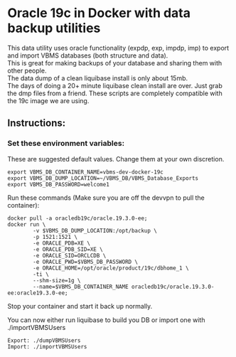 # Oracle 19c in Docker with data backup utilities

This data utility uses oracle functionality (expdp, exp, impdp, imp) to export and import VBMS databases (both structure and data).  
This is great for making backups of your database and sharing them with other people.  
The data dump of a clean liquibase install is only about 15mb.  
The days of doing a 20+ minute liquibase clean install are over.  Just grab the dmp files from a friend.
These scripts are completely compatible with the 19c image we are using.  

## Instructions:
### Set these environment variables:
These are suggested default values.  Change them at your own discretion. 
```
export VBMS_DB_CONTAINER_NAME=vbms-dev-docker-19c
export VBMS_DB_DUMP_LOCATION=~/VBMS_DB/VBMS_Database_Exports
export VBMS_DB_PASSWORD=welcome1
```
Run these commands (Make sure you are off the devvpn to pull the container): 
```
docker pull -a oracledb19c/oracle.19.3.0-ee;
docker run \
        -v $VBMS_DB_DUMP_LOCATION:/opt/backup \
        -p 1521:1521 \
        -e ORACLE_PDB=XE \
        -e ORACLE_PDB_SID=XE \
        -e ORACLE_SID=ORCLCDB \
        -e ORACLE_PWD=$VBMS_DB_PASSWORD \
        -e ORACLE_HOME=/opt/oracle/product/19c/dbhome_1 \
        -ti \
        --shm-size=1g \
        --name=$VBMS_DB_CONTAINER_NAME oracledb19c/oracle.19.3.0-ee:oracle19.3.0-ee;
```
Stop your container and start it back up normally. 

You can now either run liquibase to build you DB or import one with ./importVBMSUsers
```
Export: ./dumpVBMSUsers
Import: ./importVBMSUsers
```
